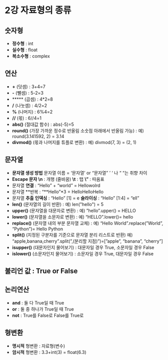# 2강 자료형의 종류
## 숫자형

- **정수형** : int
- **실수형** : float
- **복소수형** : complex

## 연산

- **+** (덧셈) : 3+4=7
- **-** (뺄셈) : 5-2=3
- ***** (곱셈) : 4*2=8
- **/** (나눗셈) : 4/2=2
- **%** (나머지) : 6%4=2
- **//** (몫) : 6//4=1
- **abs()** (절대값 함수) : abs(-5)=5
- **round()** (가장 가까운 정수로 반올림 소숫점 아래에서 반올림 가능) :
예) round(3.141592, 2) = 3.14
- **divmod()** (몫과 나머지를 튜플로 변환) :
예) divmod(7, 3) = (2, 1)

## 문자열

- **문자열 생성 방법**
문자열 이름 = ‘문자열’ or “문자열”
’ ‘ 나 “ “는 취향 차이
- **Escape 문자
\n** : 개행 (줄바꿈)
**\t** : 탭
**\”** : 따옴표
- 문자열 **연결** : “Hello” + “world” = Hellowolrd
- 문자열 **반복 : “**Hello”*3 = HelloHelloHello
- 문자열 **추출** 
**인덱싱** : “Hello” [1] = e
**슬라이싱** : “Hello” [1:4] = “ell”
- **len()** (문자열의 길이 반환) : 
예) len("hello") = 5
- **upper()** (문자열을 대문자로 변환) :
예) ”hello”.upper() = HELLO
- **lower()** (문자열을 소문자로 변환) :
예) “HELLO”.lower()= hello
- **replace()** (문자열 내의 부분 문자열 교체) :
예) “Hello World”.replace(”World”, “Python”)= Hello Python
- **split()** (지정된 구분자를 기준으로 문자열 분리 리스트로 반환)
예) “apple,banana,cherry”.split(”,(분리할 지점)”)=[”apple”, “banana”, “cherry”]
- **isupper()** (대문자인지 물어보기) : 대문자일 경우 True, 소문자일 경우 False
- **islower()** (소문자인지 물어보기) : 소문자일 경우 True, 대문자일 경우 False

## 불리언 값 : True or False

## 논리연산

- **and** : 둘 다 True일 때 True
- **or** : 둘 중 하나가 True일 때 True
- **not**  : True를 False로 False를 True로

## 형변환

- **명시적** 형변환 : 자료형(변수)
- **암시적** 형변환 : 3.3+int(3) = float(6.3)